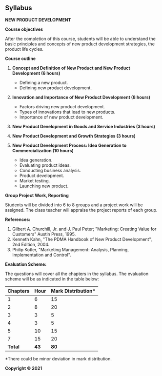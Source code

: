 ## Syllabus

**NEW PRODUCT DEVELOPMENT**

**Course objectives**

After the completion of this course, students will be able to understand the basic principles and concepts of new product development strategies, the product life cycles.

**Course outline**

1. **Concept and Definition of New Product and New Product Development (6 hours)** 
    * Defining a new product.
    * Defining new product development.
    
2. **Innovation and Importance of New Product Development (8 hours)**
    * Factors driving new product development.
    * Types of innovations that lead to new products.
    * Importance of new product development.

3. **New Product Development in Goods and Service Industries (3 hours)**

4. **New Product Development and Growth Strategies (3 hours)**

5. **New Product Development Process: Idea Generation to Commercialization (10 hours)**
    * Idea generation.
    * Evaluating product ideas.
    * Conducting business analysis.
    * Product development.
    * Market testing.
    * Launching new product.

**Group Project Work, Reporting**

Students will be divided into 6 to 8 groups and a project work will be assigned. The class teacher will appraise the project reports of each group.

**References:**

1. Gilbert A. Churchill, Jr. and J. Paul Peter; "Marketing: Creating Value for Customers" Austin Press, 1995.
2. Kenneth Kahn, "The PDMA Handbook of New Product Development", 2nd Edition, 2004.
3. Philip Kotler, "Marketing Management: Analysis, Planning, Implementation and Control".

**Evaluation Scheme:**

The questions will cover all the chapters in the syllabus. The evaluation scheme will be as indicated in the table below:

| Chapters | Hour | Mark Distribution* |
|---|---|---|
| 1 | 6 | 15 |
| 2 | 8 | 20 |
| 3 | 3 | 5 |
| 4 | 3 | 5 |
| 5 | 10 | 15 |
| 7 | 15 | 20 |
| **Total** | **43** | **80** |

*There could be minor deviation in mark distribution.

**Copyright © 2021** 
